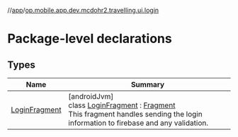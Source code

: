 //[app](../../index.md)/[op.mobile.app.dev.mcdohr2.travelling.ui.login](index.md)

# Package-level declarations

## Types

| Name | Summary |
|---|---|
| [LoginFragment](-login-fragment/index.md) | [androidJvm]<br>class [LoginFragment](-login-fragment/index.md) : [Fragment](https://developer.android.com/reference/kotlin/androidx/fragment/app/Fragment.html)<br>This fragment handles sending the login information to firebase and any validation. |
